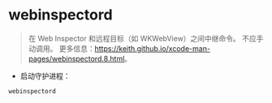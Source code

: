 # webinspectord

> 在 Web Inspector 和远程目标（如 WKWebView）之间中继命令。
> 不应手动调用。
> 更多信息：<https://keith.github.io/xcode-man-pages/webinspectord.8.html>。

- 启动守护进程：

`webinspectord`